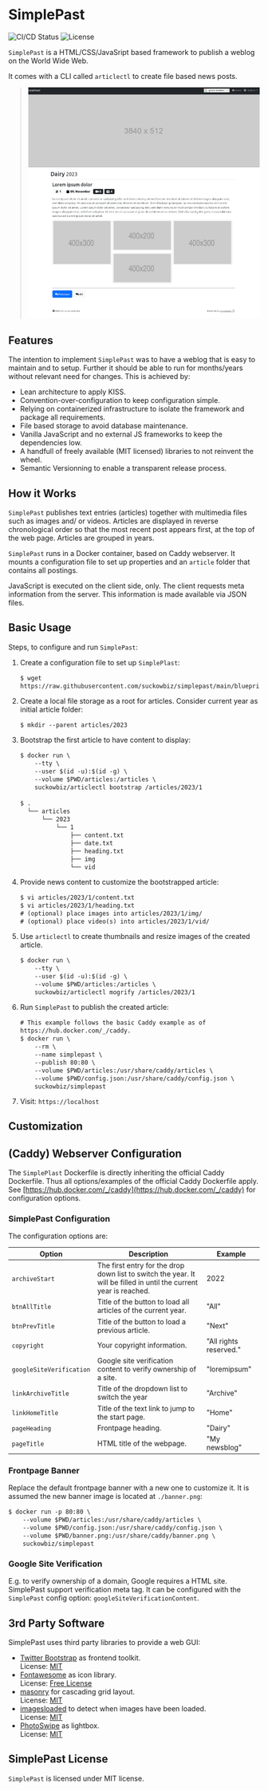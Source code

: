 # SimplePast

![CI/CD Status](https://img.shields.io/github/actions/workflow/status/suckowbiz/simplepast/publish.yml)
![License](https://img.shields.io/github/license/suckowbiz/simplepast)

`SimplePast` is a HTML/CSS/JavaSript based framework to publish a weblog on the World Wide Web.

It comes with a CLI called `articlectl` to create file based news posts.

> ![Screenshot](./screen.png)

## Features

The intention to implement `SimplePast` was to have a weblog that is easy to maintain and to setup. Further it should be able to run for months/years without relevant need for changes. This is achieved by:

- Lean architecture to apply KISS.
- Convention-over-configuration to keep configuration simple.
- Relying on containerized infrastructure to isolate the framework and package all requirements.
- File based storage to avoid database maintenance.
- Vanilla JavaScript and no external JS frameworks to keep the dependencies low. 
- A handfull of freely available (MIT licensed) libraries to not reinvent the wheel.
- Semantic Versionning to enable a transparent release process.

## How it Works

`SimplePast` publishes text entries (articles) together with multimedia files such as images and/ or videos. Articles are displayed in reverse chronological order so that the most recent post appears first, at the top of the web page. Articles are grouped in years.

`SimplePast` runs in a Docker container, based on Caddy webserver. It mounts a configuration file to set up properties and an `article` folder that contains all postings.

JavaScript is executed on the client side, only. The client requests meta information from the server. This information is made available via JSON files. 

## Basic Usage

Steps, to configure and run `SimplePast`:

1. Create a configuration file to set up `SimplePlast`:

   ```shell
   $ wget https://raw.githubusercontent.com/suckowbiz/simplepast/main/blueprints/config.json
   ```

1. Create a local file storage as a root for articles. Consider current year as initial article folder:

   ```shell
   $ mkdir --parent articles/2023
   ```

1. Bootstrap the first article to have content to display:

   ```shell
   $ docker run \
       --tty \
       --user $(id -u):$(id -g) \
       --volume $PWD/articles:/articles \
       suckowbiz/articlectl bootstrap /articles/2023/1
   
   $ .
     └── articles
         └── 2023
             └── 1
                 ├── content.txt
                 ├── date.txt
                 ├── heading.txt
                 ├── img
                 └── vid
   ```

1. Provide news content to customize the bootstrapped article:

   ```shell
   $ vi articles/2023/1/content.txt
   $ vi articles/2023/1/heading.txt
   # (optional) place images into articles/2023/1/img/
   # (optional) place video(s) into articles/2023/1/vid/
   ```

1. Use `articlectl` to create thumbnails and resize images of the created article.

    ```shell
    $ docker run \
        --tty \
        --user $(id -u):$(id -g) \
        --volume $PWD/articles:/articles \
        suckowbiz/articlectl mogrify /articles/2023/1
    ```

1. Run `SimplePast` to publish the created article:

   ```shell
   # This example follows the basic Caddy example as of https://hub.docker.com/_/caddy.
   $ docker run \
       --rm \
       --name simplepast \
       --publish 80:80 \
       --volume $PWD/articles:/usr/share/caddy/articles \
       --volume $PWD/config.json:/usr/share/caddy/config.json \
       suckowbiz/simplepast
   ```

1. Visit: `https://localhost`

## Customization

## (Caddy) Webserver Configuration

The `SimplePlast` Dockerfile is directly inheriting the official Caddy Dockerfile. Thus all options/examples of the official Caddy Dockerfile apply. See [https://hub.docker.com/_/caddy](https://hub.docker.com/_/caddy) for configuration options.

### SimplePast Configuration

The configuration options are:

| Option | Description | Example |
| ------ | ----------- | ------- |
| `archiveStart` | The first entry for the drop down list to switch the year. It will be filled in until the current year is reached. | 2022 |
| `btnAllTitle` | Title of the button to load all articles of the current year. | "All" |
| `btnPrevTitle` | Title of the button to load a previous article. | "Next" |
| `copyright` | Your copyright information. | "All rights reserved." |
| `googleSiteVerification` | Google site verification content to verify ownership of a site. | "loremipsum" |
| `linkArchiveTitle` | Title of the dropdown list to switch the year | "Archive" |
| `linkHomeTitle` | Title of the text link to jump to the start page. | "Home" |
| `pageHeading` | Frontpage heading. | "Dairy" |
| `pageTitle` | HTML title of the webpage. | "My newsblog" |

### Frontpage Banner

Replace the default frontpage banner with a new one to customize it. It is assumed the new banner image is located at `./banner.png`:

```shell
$ docker run -p 80:80 \
    --volume $PWD/articles:/usr/share/caddy/articles \
    --volume $PWD/config.json:/usr/share/caddy/config.json \
    --volume $PWD/banner.png:/usr/share/caddy/banner.png \
    suckowbiz/simplepast
```

### Google Site Verification

E.g. to verify ownership of a domain, Google requires a HTML site. SimplePast support verification meta tag. It can be configured with the `SimplePast` config option: `googleSiteVerificationContent`.

## 3rd Party Software

SimplePast uses third party libraries to provide a web GUI:

- [Twitter Bootstrap](https://getbootstrap.com/) as frontend toolkit.  
  License: [MIT](https://github.com/twbs/bootstrap/blob/main/LICENSE)
- [Fontawesome](https://fontawesome.com/) as icon library.  
  License: [Free License](https://fontawesome.com/license/free)
- [masonry](https://github.com/desandro/masonry) for cascading grid layout.  
  License: [MIT](https://desandro.mit-license.org/)
- [imagesloaded](https://github.com/desandro/imagesloaded) to detect when images have been loaded.  
  License: [MIT](https://desandro.mit-license.org/)
- [PhotoSwipe](https://github.com/dimsemenov/photoswipe) as lightbox.  
  License: [MIT](https://github.com/dimsemenov/PhotoSwipe/blob/master/LICENSE)

## SimplePast License

`SimplePast` is licensed under MIT license.
